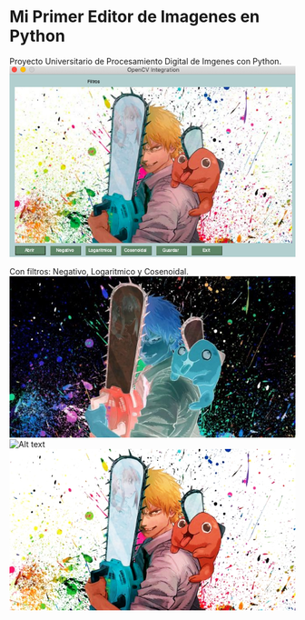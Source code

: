 # Mi Primer Editor de Imagenes en Python
Proyecto Universitario de Procesamiento Digital de Imgenes con Python.
![Alt text](/ImagenPrincipal.png "Imagen de la aplicación")

Con filtros: Negativo, Logaritmico y Cosenoidal.
![Alt text](/filtroNegativo.png "Filtro Negativo")
![Alt text](/filtroLogaritmico.png "Filtro logaritmico")
![Alt text](/filtroCosenoidal.png "Filtro cosenoidal")